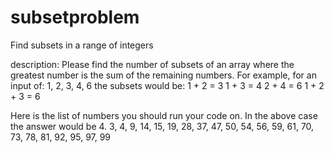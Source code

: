 subsetproblem
=============

Find subsets in a range of integers

description:
Please find the number of subsets of an array where the greatest number
is the sum of the remaining numbers.
For example, for an input of: 1, 2, 3, 4, 6
the subsets would be:
1 + 2 = 3
1 + 3 = 4
2 + 4 = 6
1 + 2 + 3 = 6

Here is the list of numbers you should run your code on. In the above
case the answer would be 4.
3, 4, 9, 14, 15, 19, 28, 37, 47, 50, 54, 56, 59, 61, 70, 73, 78, 81,
92, 95, 97, 99
